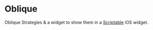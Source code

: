 # Oblique
Oblique Strategies & a widget to show them in a [Scriptable](https://scriptable.app/) iOS widget.
